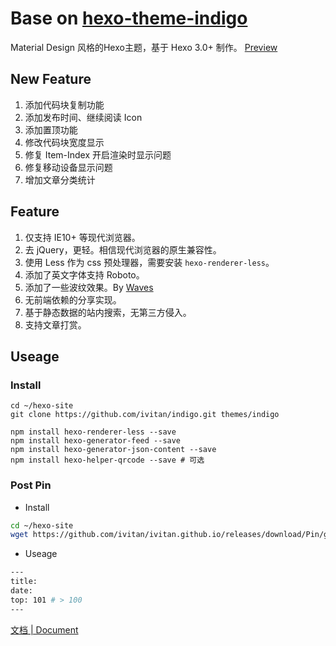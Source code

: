 Base on [hexo-theme-indigo](https://github.com/yscoder/hexo-theme-indigo)
================

Material Design 风格的Hexo主题，基于 Hexo 3.0+ 制作。 [Preview](https://ivitan.com)

## New Feature
1. 添加代码块复制功能
2. 添加发布时间、继续阅读 Icon
3. 添加置顶功能
4. 修改代码块宽度显示
5. 修复 Item-Index 开启渲染时显示问题
6. 修复移动设备显示问题
7. 增加文章分类统计

## Feature

1. 仅支持 IE10+ 等现代浏览器。
2. 去 jQuery，更轻。相信现代浏览器的原生兼容性。
3. 使用 Less 作为 css 预处理器，需要安装 `hexo-renderer-less`。
4. 添加了英文字体支持 Roboto。
5. 添加了一些波纹效果。By [Waves](https://github.com/fians/Waves)
6. 无前端依赖的分享实现。
7. 基于静态数据的站内搜索，无第三方侵入。
8. 支持文章打赏。

## Useage
### Install
```git
cd ~/hexo-site
git clone https://github.com/ivitan/indigo.git themes/indigo

npm install hexo-renderer-less --save
npm install hexo-generator-feed --save
npm install hexo-generator-json-content --save
npm install hexo-helper-qrcode --save # 可选
```

### Post Pin
- Install

```sh 
cd ~/hexo-site
wget https://github.com/ivitan/ivitan.github.io/releases/download/Pin/generator.js -O ./node_modules/hexo-generator-index/lib/generator.js
```

- Useage

```sh
---
title: 
date: 
top: 101 # > 100
---
```


[文档 | Document](https://github.com/yscoder/hexo-theme-indigo/wiki)
